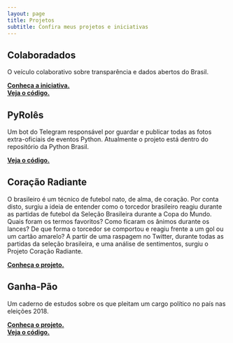 ```yaml
---
layout: page
title: Projetos
subtitle: Confira meus projetos e iniciativas
---
```

## Colaboradados
O veículo colaborativo sobre transparência e dados abertos do Brasil.

<a href="http://colaboradados.com.br/">**Conheça a iniciativa.**</a>  
<a href="https://github.com/colaboradados">**Veja o código.**</a>

## PyRolês
Um bot do Telegram responsável por guardar e publicar todas as fotos extra-oficiais de eventos Python. Atualmente o projeto está dentro do repositório da Python Brasil.  
 
<a href="https://github.com/pythonbrasil/PyRoles">**Veja o código.**</a> 
 
## Coração Radiante  
O brasileiro é um técnico de futebol nato, de alma, de coração. Por conta disto, surgiu a ideia de entender como o torcedor brasileiro reagiu durante as partidas de futebol da Seleção Brasileira durante a Copa do Mundo. Quais foram os termos favoritos? Como ficaram os ânimos durante os lances? De que forma o torcedor se comportou e reagiu frente a um gol ou um cartão amarelo? A partir de uma raspagem no Twitter, durante todas as partidas da seleção brasileira, e uma análise de sentimentos, surgiu o Projeto Coração Radiante.

<a href="https://medium.com/projeto-cora%C3%A7%C3%A3o-radiante">**Conheça o projeto.**</a>  

## Ganha-Pão
Um caderno de estudos sobre os que pleitam um cargo político no país nas eleições 2018.

<a href="https://medium.com/ganha-p%C3%A3o">**Conheça o projeto.**</a>  
<a href="https://github.com/juditecypreste/Ganha-Pao">**Veja o código.**</a>